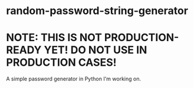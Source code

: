 # random-password-string-generator
# NOTE: THIS IS NOT PRODUCTION-READY YET! DO NOT USE IN PRODUCTION CASES!
A simple password generator in Python I'm working on.
